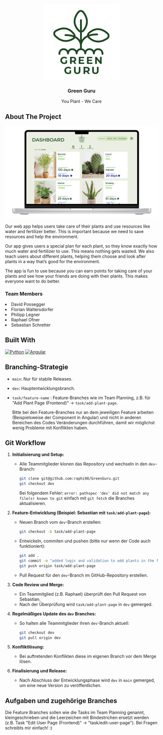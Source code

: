 <!-- PROJECT LOGO -->
<div align="center">
  <a href="[https://github.com/othneildrew/Best-README-Template](https://github.com/raphi98/GreenGuru)">
    <img src="images/logo-dark.png" alt="Logo" width="250" height="250">
  </a>

  <h3 align="center">Green Guru</h3>
    <p align="center">
    You Plant - We Care
</div>

<!-- ABOUT THE PROJECT -->
## About The Project

![Product Name Screen Shot][product-screenshot]

Our web app helps users take care of their plants and use resources like water and fertilizer better. This is important because we need to save resources and help the environment.

Our app gives users a special plan for each plant, so they know exactly how much water and fertilizer to use. This means nothing gets wasted. We also teach users about different plants, helping them choose and look after plants in a way that’s good for the environment.

The app is fun to use because you can earn points for taking care of your plants and see how your friends are doing with their plants. This makes everyone want to do better.

<p align="center">
    <h3>Team Members</h3>
    <li>David Possegger</li>
    <li>Florian Waltersdorfer</li>
    <li>Philipp Legner</li>
    <li>Raphael Ofner</li>
    <li>Sebastian Schretter</li>

## Built With
[![Python][Python.io]][Python-url]
[![Angular][Angular.io]][Angular-url]

<!-- MARKDOWN LINKS & IMAGES -->
[product-screenshot]: images/screenshot.png

[Angular.io]: https://img.shields.io/badge/Angular-DD0031?style=for-the-badge&logo=angular&logoColor=white
[Angular-url]: https://angular.io/
[Python.io]: https://img.shields.io/badge/Python-3776AB?style=for-the-badge&logo=python&logoColor=white
[Python-url]: https://www.python.org


## Branching-Strategie
- `main`: Nur für stabile Releases.
- `dev`: Hauptentwicklungsbranch.
- `task/feature-name` : Feature-Branches wie im Team Planning, z.B. für "Add Plant Page (Frontend)" -> `task/add-plant-page`.
  
  Bitte bei den Feature-Branches nur an dem jeweiligen Feature arbeiten (Beispielsweise der Component in Angular) und nicht in anderen Bereichen des Codes Veränderungen durchführen, damit wir möglichst wenig Probleme mit Konflikten haben.

## Git Workflow
1. **Initialisierung und Setup:**
   - Alle Teammitglieder klonen das Repository und wechseln in den `dev`-Branch:
     ```bash
     git clone git@github.com:raphi98/GreenGuru.git
     git checkout dev
     ```

     Bei folgendem Fehler: `error: pathspec 'dev' did not match any file(s) known to git` einfach mit `git fetch` die Branches aktualisieren.


2. **Feature-Entwicklung (Beispiel: Sebastian mit `task/add-plant-page`):**
   - Neuen Branch vom `dev`-Branch erstellen:
     ```bash
     git checkout -b task/add-plant-page
     ```
   - Entwickeln, commiten und pushen (bitte nur wenn der Code auch funktioniert):
     ```bash
     git add .
     git commit -m "added logic and validation to add plants in the frontend"
     git push origin task/add-plant-page
     ```
   - Pull Request für den `dev`-Branch im GitHub-Repository erstellen.

3. **Code Review und Merge:**
   - Ein Teammitglied (z.B. Raphael) überprüft den Pull Request von Sebastian.
   - Nach der Überprüfung wird `task/add-plant-page` in `dev` gemerged.

4. **Regelmäßiges Update des `dev` Branches:**
   - So halten alle Teammitglieder ihren `dev`-Branch aktuell:
     ```bash
     git checkout dev
     git pull origin dev
     ```

5. **Konfliktlösung:**
   - Bei auftretenden Konflikten diese im eigenen Branch vor dem Merge lösen.

6. **Finalisierung und Release:**
   - Nach Abschluss der Entwicklungsphase wird `dev` in `main` gemerged, um eine neue Version zu veröffentlichen.

## Aufgaben und zugehörige Branches
Die Feature Branches sollen wie die Tasks im Team Planning genannt, kleingeschrieben und die Leerzeichen mit Bindestrichen ersetzt werden (z.B. Task "Edit User Page (Frontend)" -> "task/edit-user-page").
Bei Fragen schreibts mir einfach! :)
